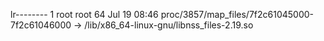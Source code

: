 lr-------- 1 root root 64 Jul 19 08:46 proc/3857/map_files/7f2c61045000-7f2c61046000 -> /lib/x86_64-linux-gnu/libnss_files-2.19.so
